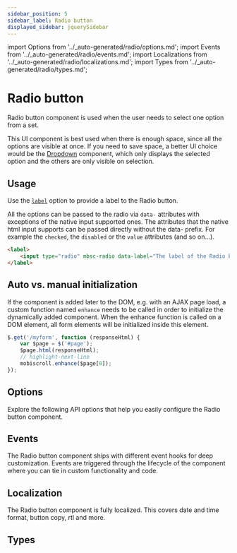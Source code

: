 ```yaml
---
sidebar_position: 5
sidebar_label: Radio button
displayed_sidebar: jquerySidebar
---
```


import Options from '../\_auto-generated/radio/options.md';
import Events from '../\_auto-generated/radio/events.md';
import Localizations from '../\_auto-generated/radio/localizations.md';
import Types from '../\_auto-generated/radio/types.md';

# Radio button

Radio button component is used when the user needs to select one option from a set.

This UI component is best used when there is enough space, since all the options are visible at once.
If you need to save space, a better UI choice would be the [Dropdown](./dropdown) component,
which only displays the selected option and the others are only visible on selection.

## Usage

Use the [`label`](#opt-label) option to provide a label to the Radio button.

All the options can be passed to the radio via `data-` attributes with exceptions of the native input supported ones. The attributes that the native html input supports can be passed directly without the data- prefix. For example the `checked`, the `disabled` or the `value` attributes (and so on...).

```html
<label>
    <input type="radio" mbsc-radio data-label="The label of the Radio button" />
</label>
```

## Auto vs. manual initialization

If the component is added later to the DOM, e.g. with an AJAX page load, a custom function named `enhance` needs to be called in order to initialize the dynamically added component. When the enhance function is called on a DOM element, all form elements will be initialized inside this element.

```js
$.get('/myform', function (responseHtml) {
    var $page = $('#page');
    $page.html(responseHtml);
    // highlight-next-line
    mobiscroll.enhance($page[0]);
});
```

<div className="option-list">

## Options
Explore the following API options that help you easily configure the Radio button component.

<Options />

## Events
The Radio button component ships with different event hooks for deep customization. Events are triggered through the lifecycle of the component where you can tie in custom functionality and code.

<Events />

## Localization
The Radio button component is fully localized. This covers date and time format, button copy, rtl and more.

<Localizations />

## Types

<Types />

</div>
